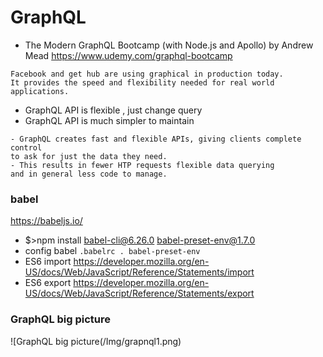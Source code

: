 # GraphQL
- The Modern GraphQL Bootcamp (with Node.js and Apollo) by Andrew Mead
https://www.udemy.com/graphql-bootcamp
```
Facebook and get hub are using graphical in production today.
It provides the speed and flexibility needed for real world applications.
```
- GraphQL API is flexible , just change query
- GraphQL API is much simpler to maintain 
```
- GraphQL creates fast and flexible APIs, giving clients complete control 
to ask for just the data they need.
- This results in fewer HTP requests flexible data querying 
and in general less code to manage.
```
### babel 
https://babeljs.io/
-  $>npm install babel-cli@6.26.0 babel-preset-env@1.7.0
-  config babel ```.babelrc . babel-preset-env```
- ES6 import
https://developer.mozilla.org/en-US/docs/Web/JavaScript/Reference/Statements/import
- ES6 export
https://developer.mozilla.org/en-US/docs/Web/JavaScript/Reference/Statements/export

### GraphQL big picture
![GraphQL big picture(/Img/grapnql1.png)
